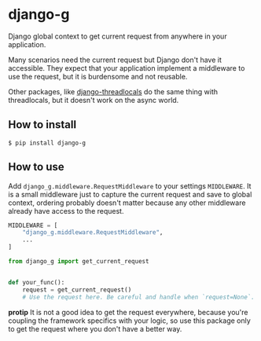 # django-g

Django global context to get current request from anywhere in your application.

Many scenarios need the current request but Django don't have it accessible.
They expect that your application implement a middleware to use the request,
but it is burdensome and not reusable.

Other packages, like [django-threadlocals](https://pypi.org/project/django-threadlocals/) do the same thing with threadlocals, but it doesn't work on the
async world.

## How to install

```
$ pip install django-g
```

## How to use

Add `django_g.middleware.RequestMiddleware` to your settings `MIDDLEWARE`. It
is a small middleware just to capture the current request and save to global
context, ordering probably doesn't matter because any other middleware
already have access to the request.

```python
MIDDLEWARE = [
    "django_g.middleware.RequestMiddleware",
    ...
]
```


```python
from django_g import get_current_request


def your_func():
    request = get_current_request()
    # Use the request here. Be careful and handle when `request=None`.
```

**protip** It is not a good idea to get the request everywhere, because you're
coupling the framework specifics with your logic, so use this package only to
get the request where you don't have a better way.
